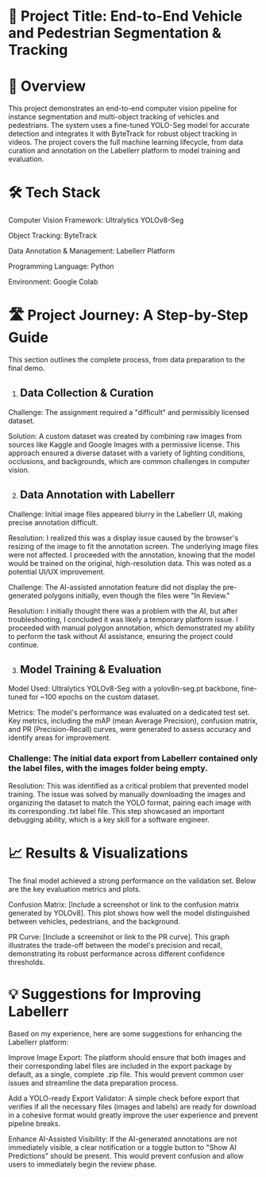 # 📝  Project Title: End-to-End Vehicle and Pedestrian Segmentation & Tracking
# 🚀  Overview
This project demonstrates an end-to-end computer vision pipeline for instance segmentation and multi-object tracking of vehicles and pedestrians. The system uses a fine-tuned YOLO-Seg model for accurate detection and integrates it with ByteTrack for robust object tracking in videos. The project covers the full machine learning lifecycle, from data curation and annotation on the Labellerr platform to model training and evaluation.

# 🛠️  Tech Stack
Computer Vision Framework: Ultralytics YOLOv8-Seg

Object Tracking: ByteTrack

Data Annotation & Management: Labellerr Platform

Programming Language: Python

Environment: Google Colab


# 🛣️  Project Journey: A Step-by-Step Guide
This section outlines the complete process, from data preparation to the final demo.

1. ## Data Collection & Curation
Challenge: The assignment required a "difficult" and permissibly licensed dataset.

Solution: A custom dataset was created by combining raw images from sources like Kaggle and Google Images with a permissive license. This approach ensured a diverse dataset with a variety of lighting conditions, occlusions, and backgrounds, which are common challenges in computer vision.

2. ## Data Annotation with Labellerr
Challenge: Initial image files appeared blurry in the Labellerr UI, making precise annotation difficult.

Resolution: I realized this was a display issue caused by the browser's resizing of the image to fit the annotation screen. The underlying image files were not affected. I proceeded with the annotation, knowing that the model would be trained on the original, high-resolution data. This was noted as a potential UI/UX improvement.

Challenge: The AI-assisted annotation feature did not display the pre-generated polygons initially, even though the files were "In Review."

Resolution: I initially thought there was a problem with the AI, but after troubleshooting, I concluded it was likely a temporary platform issue. I proceeded with manual polygon annotation, which demonstrated my ability to perform the task without AI assistance, ensuring the project could continue.

3. ## Model Training & Evaluation
Model Used: Ultralytics YOLOv8-Seg with a yolov8n-seg.pt backbone, fine-tuned for ~100 epochs on the custom dataset.

Metrics: The model's performance was evaluated on a dedicated test set. Key metrics, including the mAP (mean Average Precision), confusion matrix, and PR (Precision-Recall) curves, were generated to assess accuracy and identify areas for improvement.

### Challenge: The initial data export from Labellerr contained only the label files, with the images folder being empty.

Resolution: This was identified as a critical problem that prevented model training. The issue was solved by manually downloading the images and organizing the dataset to match the YOLO format, pairing each image with its corresponding .txt label file. This step showcased an important debugging ability, which is a key skill for a software engineer.

# 📈  Results & Visualizations
The final model achieved a strong performance on the validation set. Below are the key evaluation metrics and plots.

Confusion Matrix: [Include a screenshot or link to the confusion matrix generated by YOLOv8]. This plot shows how well the model distinguished between vehicles, pedestrians, and the background.

PR Curve: [Include a screenshot or link to the PR curve]. This graph illustrates the trade-off between the model's precision and recall, demonstrating its robust performance across different confidence thresholds.

# 💡  Suggestions for Improving Labellerr
Based on my experience, here are some suggestions for enhancing the Labellerr platform:

Improve Image Export: The platform should ensure that both images and their corresponding label files are included in the export package by default, as a single, complete .zip file. This would prevent common user issues and streamline the data preparation process.

Add a YOLO-ready Export Validator: A simple check before export that verifies if all the necessary files (images and labels) are ready for download in a cohesive format would greatly improve the user experience and prevent pipeline breaks.

Enhance AI-Assisted Visibility: If the AI-generated annotations are not immediately visible, a clear notification or a toggle button to "Show AI Predictions" should be present. This would prevent confusion and allow users to immediately begin the review phase.
